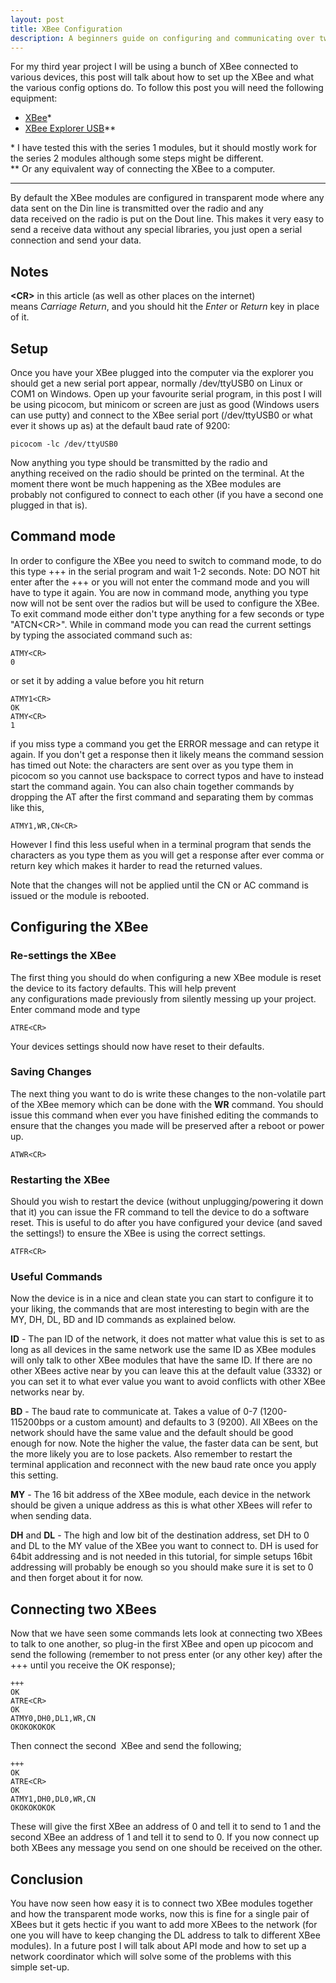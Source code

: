 ```yaml
---
layout: post
title: XBee Configuration
description: A beginners guide on configuring and communicating over two xbees.
---
```


For my third year project I will be using a bunch of XBee connected to various devices, this post
will talk about how to set up the XBee and what the various config options do. To follow this post
you will need the following equipment:

* [XBee](https://www.sparkfun.com/products/8665)&#42;
* [XBee Explorer USB]( https://www.sparkfun.com/products/8687)&#42;&#42;

&#42; I have tested this with the series 1 modules, but it should mostly work for the series 2 modules although some steps might be different.  
&#42;&#42; Or any equivalent way of connecting the XBee to a computer.

---

By default the XBee modules are configured in transparent mode where any data sent on the Din line
is transmitted over the radio and any data received on the radio is put on the Dout line. This makes
it very easy to send a receive data without any special libraries, you just open a serial connection
and send your data.

## Notes

**&lt;CR&gt;** in this article (as well as other places on the internet) means _Carriage Return_,
and you should hit the _Enter_ or _Return_ key in place of it.

## Setup

Once you have your XBee plugged into the computer via the explorer you should get a new serial port
appear, normally /dev/ttyUSB0 on Linux or COM1 on Windows. Open up your favourite serial program, in
this post I will be using picocom, but minicom or screen are just as good (Windows users can use
putty) and connect to the XBee serial port (/dev/ttyUSB0 or what ever it shows up as) at the default
baud rate of 9200:

    picocom -lc /dev/ttyUSB0

Now anything you type should be transmitted by the radio and anything received on the radio should
be printed on the terminal. At the moment there wont be much happening as the XBee modules are
probably not configured to connect to each other (if you have a second one plugged in that is).

## Command mode

In order to configure the XBee you need to switch to command mode, to do this type +++ in the serial
program and wait 1-2 seconds. Note: DO NOT hit enter after the +++ or you will not enter the command
mode and you will have to type it again. You are now in command mode, anything you type now will not
be sent over the radios but will be used to configure the XBee. To exit command mode either don't
type anything for a few seconds or type "ATCN&lt;CR&gt;". While in command mode you can read the
current settings by typing the associated command such as:

    ATMY<CR>
    0

or set it by adding a value before you hit return

    ATMY1<CR>
    OK
    ATMY<CR>
    1

if you miss type a command you get the ERROR message and can retype it again. If you don't get a
response then it likely means the command session has timed out Note: the characters are sent over
as you type them in picocom so you cannot use backspace to correct typos and have to instead start
the command again. You can also chain together commands by dropping the AT after the first command
and separating them by commas like this,

    ATMY1,WR,CN<CR>

However I find this less useful when in a terminal program that sends the characters as you type
them as you will get a response after ever comma or return key which makes it harder to read the
returned values.

Note that the changes will not be applied until the CN or AC command is issued or the module is
rebooted.

## Configuring the XBee

### Re-settings the XBee

The first thing you should do when configuring a new XBee module is reset the device to its factory
defaults. This will help prevent any configurations made previously from silently messing up your
project. Enter command mode and type

    ATRE<CR>

Your devices settings should now have reset to their defaults.

### Saving Changes

The next thing you want to do is write these changes to the non-volatile part of the XBee memory
which can be done with the **WR** command. You should issue this command when ever you have finished
editing the commands to ensure that the changes you made will be preserved after a reboot or power
up.

    ATWR<CR>

### Restarting the XBee

Should you wish to restart the device (without unplugging/powering it down that it) you can issue
the FR command to tell the device to do a software reset. This is useful to do after you have
configured your device (and saved the settings!) to ensure the XBee is using the correct settings.

    ATFR<CR>

### Useful Commands

Now the device is in a nice and clean state you can start to configure it to your liking, the
commands that are most interesting to begin with are the MY, DH, DL, BD and ID commands as explained
below.

**ID** - The pan ID of the network, it does not matter what value this is set to as long as all
devices in the same network use the same ID as XBee modules will only talk to other XBee modules
that have the same ID. If there are no other XBees active near by you can leave this at the
default value (3332) or you can set it to what ever value you want to avoid conflicts with other
XBee networks near by.

**BD** - The baud rate to communicate at. Takes a value of 0-7 (1200-115200bps or a custom amount)
and defaults to 3 (9200). All XBees on the network should have the same value and the default
should be good enough for now. Note the higher the value, the faster data can be sent, but the
more likely you are to lose packets. Also remember to restart the terminal application and
reconnect with the new baud rate once you apply this setting.

**MY** - The 16 bit address of the XBee module, each device in the network should be given a unique
address as this is what other XBees will refer to when sending data.

**DH** and **DL** - The high and low bit of the destination address, set DH to 0 and DL to the MY
value of the XBee you want to connect to. DH is used for 64bit addressing and is not needed in
this tutorial, for simple setups 16bit addressing will probably be enough so you should make sure
it is set to 0 and then forget about it for now.

## Connecting two XBees

Now that we have seen some commands lets look at connecting two XBees to talk to one another, so
plug-in the first XBee and open up picocom and send the following (remember to not press enter (or
any other key) after the +++ until you receive the OK response);

    +++
    OK
    ATRE<CR>
    OK
    ATMY0,DH0,DL1,WR,CN
    OKOKOKOKOK

Then connect the second  XBee and send the following;

    +++
    OK
    ATRE<CR>
    OK
    ATMY1,DH0,DL0,WR,CN
    OKOKOKOKOK

These will give the first XBee an address of 0 and tell it to send to 1 and the second XBee an
address of 1 and tell it to send to 0. If you now connect up both XBees any message you send on one
should be received on the other.

## Conclusion

You have now seen how easy it is to connect two XBee modules together and how the transparent mode
works, now this is fine for a single pair of XBees but it gets hectic if you want to add more XBees
to the network (for one you will have to keep changing the DL address to talk to different XBee
modules). In a future post I will talk about API mode and how to set up a network coordinator which
will solve some of the problems with this simple set-up.
